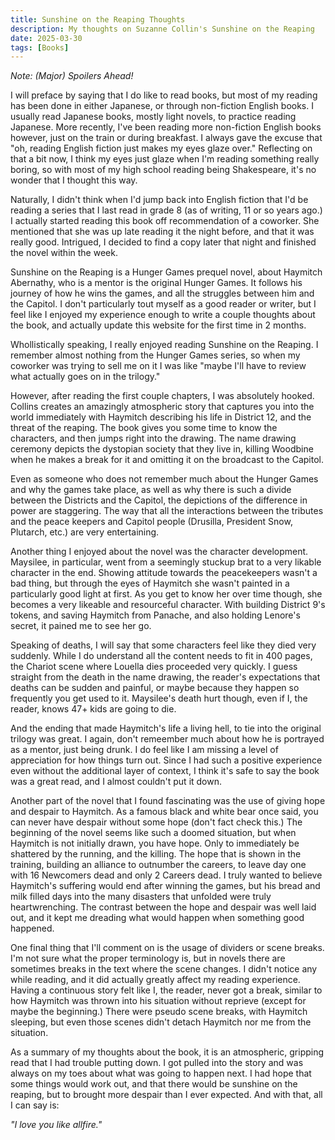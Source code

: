 ```yaml
---
title: Sunshine on the Reaping Thoughts
description: My thoughts on Suzanne Collin's Sunshine on the Reaping
date: 2025-03-30
tags: [Books]
---
```


_Note: (Major) Spoilers Ahead!_

I will preface by saying that I do like to read books, but most of my reading has been done in either Japanese, or through non-fiction English books. 
I usually read Japanese books, mostly light novels, to practice reading Japanese. More recently, I've been reading more non-fiction English books however, just on the train or during breakfast. 
I always gave the excuse that "oh, reading English fiction just makes my eyes glaze over." Reflecting on that a bit now, I think my eyes just glaze when I'm reading something really boring, so with most of my high school reading being Shakespeare, it's no wonder that I thought this way.

Naturally, I didn't think when I'd jump back into English fiction that I'd be reading a series that I last read in grade 8 (as of writing, 11 or so years ago.) I actually started reading this book off recommendation of a coworker. She mentioned that she was up late reading it the night before, and that it was really good. Intrigued, I decided to find a copy later that night and finished the novel within the week.

Sunshine on the Reaping is a Hunger Games prequel novel, about Haymitch Abernathy, who is a mentor is the original Hunger Games. It follows his journey of how he wins the games, and all  the struggles between him and the Capitol. I don't particularly tout myself as a good reader or writer, but I feel like I enjoyed my experience enough to write a couple thoughts about the book, and actually update this website for the first time in 2 months.

Whollistically speaking, I really enjoyed reading Sunshine on the Reaping. I remember almost nothing from the Hunger Games series, so when my coworker was trying to sell me on it I was like "maybe I'll have to review what actually goes on in the trilogy." 

However, after reading the first couple chapters, I was absolutely hooked. 
Collins creates an amazingly atmospheric story that captures you into the world immediately with Haymitch describing his life in District 12, and the threat of the reaping. The book gives you some time to know the characters, and then jumps right into the drawing. The name drawing ceremony depicts the dystopian society that they live in, killing Woodbine when he makes a break for it and omitting it on the broadcast to the Capitol.

Even as someone who does not remember much about the Hunger Games and why the games take place, as well as why there is such a divide between the Districts and the Capitol, the depictions of the difference in power are staggering. The way that all the interactions between the tributes and the peace keepers and Capitol people (Drusilla, President Snow, Plutarch, etc.) are very entertaining. 

Another thing I enjoyed about the novel was the character development. Maysilee, in particular, went from a seemingly stuckup brat to a very likable character in the end. Showing attitude towards the peacekeepers wasn't a bad thing, but through the eyes of Haymitch she wasn't painted in a particularly good light at first. As you get to know her over time though, she becomes a very likeable and resourceful character. With building District 9's tokens, and saving Haymitch from Panache, and also holding Lenore's secret, it pained me to see her go.

Speaking of deaths, I will say that some characters feel like they died very suddenly. While I do understand all the content needs to fit in 400 pages, the Chariot scene where Louella dies proceeded very quickly. I guess straight from the death in the name drawing, the reader's expectations that deaths can be sudden and painful, or maybe because they happen so frequently you get used to it. Maysilee's death hurt though, even if I, the reader, knows 47+ kids are going to die.

And the ending that made Haymitch's life a living hell, to tie into the original trilogy was great. I again, don't remeember much about how he is portrayed as a mentor, just being drunk. I do feel like I am missing a level of appreciation for how things turn out. Since I had such a positive experience even without the additional layer of context, I think it's safe to say the book was a great read, and I almost couldn't put it down.

Another part of the novel that I found fascinating was the use of giving hope and despair to Haymitch. As a famous black and white bear once said, you can never have despair without some hope (don't fact check this.) The beginning of the novel seems like such a doomed situation, but when Haymitch is not initially drawn, you have hope. Only to immediately be shattered by the running, and the killing. The hope that is shown in the training, building an alliance to outnumber the careers, to leave day one with 16 Newcomers dead and only 2 Careers dead. I truly wanted to believe Haymitch's suffering would end after winning the games, but his bread and milk filled days into the many disasters that unfolded were truly heartwrenching. The contrast between the hope and despair was well laid out, and it kept me dreading what would happen when something good happened.

One final thing that I'll comment on is the usage of dividers or scene breaks. I'm not sure what the proper terminology is, but in novels there are sometimes breaks in the text where the scene changes. I didn't notice any while reading, and it did actually greatly affect my reading experience. Having a continuous story felt like I, the reader, never got a break, similar to how Haymitch was thrown into his situation without reprieve (except for maybe the beginning.) There were pseudo scene breaks, with Haymitch sleeping, but even those scenes didn't detach Haymitch nor me from the situation.

As a summary of my thoughts about the book, it is an atmospheric, gripping read that I had trouble putting down. I got pulled into the story and was always on my toes about what was going to happen next. I had hope that some things would work out, and that there would be sunshine on the reaping, but to brought more despair than I ever expected. And with that, all I can say is:

_"I love you like allfire."_